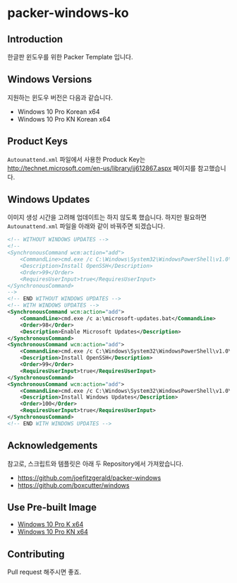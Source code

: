 # packer-windows-ko

## Introduction
한글판 윈도우를 위한 Packer Template 입니다.

## Windows Versions
지원하는 윈도우 버전은 다음과 같습니다.

 * Windows 10 Pro Korean x64
 * Windows 10 Pro KN Korean x64

## Product Keys
`Autounattend.xml` 파일에서 사용한 Produck Key는 http://technet.microsoft.com/en-us/library/jj612867.aspx 페이지를 참고했습니다.

## Windows Updates
이미지 생성 시간을 고려해 업데이트는 하지 않도록 했습니다. 하지만 필요하면 `Autounattend.xml` 파일을 아래와 같이 바꿔주면 되겠습니다.

```xml
<!-- WITHOUT WINDOWS UPDATES -->
<!--
<SynchronousCommand wcm:action="add">
    <CommandLine>cmd.exe /c C:\Windows\System32\WindowsPowerShell\v1.0\powershell.exe -File a:\openssh.ps1 -AutoStart</CommandLine>
    <Description>Install OpenSSH</Description>
    <Order>99</Order>
    <RequiresUserInput>true</RequiresUserInput>
</SynchronousCommand>
-->
<!-- END WITHOUT WINDOWS UPDATES -->
<!-- WITH WINDOWS UPDATES -->
<SynchronousCommand wcm:action="add">
    <CommandLine>cmd.exe /c a:\microsoft-updates.bat</CommandLine>
    <Order>98</Order>
    <Description>Enable Microsoft Updates</Description>
</SynchronousCommand>
<SynchronousCommand wcm:action="add">
    <CommandLine>cmd.exe /c C:\Windows\System32\WindowsPowerShell\v1.0\powershell.exe -File a:\openssh.ps1</CommandLine>
    <Description>Install OpenSSH</Description>
    <Order>99</Order>
    <RequiresUserInput>true</RequiresUserInput>
</SynchronousCommand>
<SynchronousCommand wcm:action="add">
    <CommandLine>cmd.exe /c C:\Windows\System32\WindowsPowerShell\v1.0\powershell.exe -File a:\win-updates.ps1</CommandLine>
    <Description>Install Windows Updates</Description>
    <Order>100</Order>
    <RequiresUserInput>true</RequiresUserInput>
</SynchronousCommand>
<!-- END WITH WINDOWS UPDATES -->
```

## Acknowledgements
참고로, 스크립트와 템플릿은 아래 두 Repository에서 가져왔습니다.

* https://github.com/joefitzgerald/packer-windows
* https://github.com/boxcutter/windows

## Use Pre-built Image
* [Windows 10 Pro K x64](https://atlas.hashicorp.com/kyungw00k/boxes/windows-10-pro-k-x64)
* [Windows 10 Pro KN x64](https://atlas.hashicorp.com/kyungw00k/boxes/windows-10-pro-kn-x64)

## Contributing
Pull request 해주시면 좋죠.

